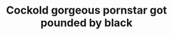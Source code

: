 ---
layout: post
title: Cockold gorgeous pornstar got pounded by black
duration: '05:30'
view: 175
rate: 2
video: 'http://fantasti.cc/embed/505291/'
category: 
 - black
 - blonde
 - busty
 - curvy
 - gorgeous
 - milf
 - rough
 - stunning
 - wife
tags: 
 - big-black-cock
priority: 0.9
changefreq: daily
---